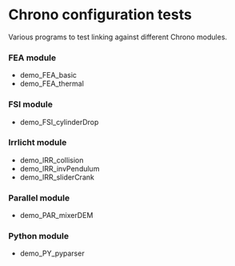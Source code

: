 Chrono configuration tests
==========================

Various programs to test linking against different Chrono modules.

### FEA module

* demo_FEA_basic
* demo_FEA_thermal

### FSI module

* demo_FSI_cylinderDrop

### Irrlicht module

* demo_IRR_collision
* demo_IRR_invPendulum
* demo_IRR_sliderCrank

### Parallel module

* demo_PAR_mixerDEM

### Python module

* demo_PY_pyparser

